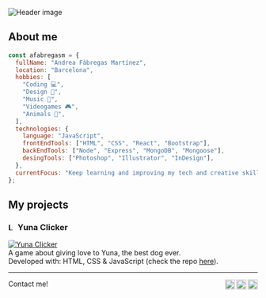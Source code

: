 ![Header image](https://i.imgur.com/LfFIDZG.png)

## About me

```javascript
const afabregasm = {
  fullName: "Andrea Fàbregas Martínez",
  location: "Barcelona",
  hobbies: [
    "Coding 💻",
    "Design 🎨",
    "Music 🎸",
    "Videogames 🎮",
    "Animals 🐶",
  ],
  technologies: {
    language: "JavaScript",
    frontEndTools: ["HTML", "CSS", "React", "Bootstrap"],
    backEndTools: ["Node", "Express", "MongoDB", "Mongoose"],
    desingTools: ["Photoshop", "Illustrator", "InDesign"],
  },
  currentFocus: "Keep learning and improving my tech and creative skills.",
};
```

## My projects

### <img alt="Love" width="15px" src="https://i.imgur.com/uxdcz8G.png" /> Yuna Clicker

<a href="https://afabregasm.github.io/yuna-clicker/"><img style="border-radius: 3px;" alt="Yuna Clicker" src="https://i.imgur.com/xTeesbb.png" /></a><br />
A game about giving love to Yuna, the best dog ever.<br />
Developed with: HTML, CSS & JavaScript (check the repo <a href="https://github.com/afabregasm/yuna-clicker">here</a>).

---

Contact me!
<a href="https://www.facebook.com/afabregasm"><img align="right" alt="Andrea's Behance" width="20px" src="https://simpleicons.now.sh/facebook/495f7e" /></a>
<a href="https://www.behance.net/afabregasm"><img align="right" alt="Andrea's Behance" width="20px" src="https://simpleicons.now.sh/behance/495f7e" /></a>
<a href="https://linkedin.com/in/afabregasm"><img align="right" alt="Andrea's LinkedIn" width="20px" src="https://simpleicons.now.sh/linkedin/495f7e" /></a>
